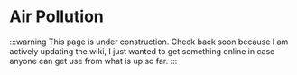 # Air Pollution

:::warning
This page is under construction. Check back soon because I am actively updating the wiki, I just wanted to get something online in case anyone can get use from what is up so far.
:::
